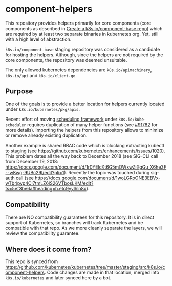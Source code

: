 # component-helpers

This repository provides helpers primarily for core components (core components as described in [Create a k8s.io/component-base repo](https://github.com/kubernetes/enhancements/blob/master/keps/sig-cluster-lifecycle/wgs/0032-create-a-k8s-io-component-repo.md#component-definition)) which are required by at least two separate binaries in kubernetes org.
Yet, still with a high level of abstraction.

`k8s.io/component-base` staging repository was considered as a candidate for hosting the helpers. Although, since the helpers are not required by the core components, the repository was deemed unsuitable.

The only allowed kubernetes dependencies are `k8s.io/apimachinery`, `k8s.io/api` and `k8s.io/client-go`.

## Purpose

One of the goals is to provide a better location for helpers currently located under `k8s.io/kubernetes/pkg/apis`.

Recent effort of moving [scheduling
 framework](https://kubernetes.io/docs/concepts/scheduling-eviction/scheduling-framework/) under
`k8s.io/kube-scheduler` requires duplication of many helper functions
(see [#91782](https://github.com/kubernetes/kubernetes/issues/91782) for more details).
Importing the helpers from this repository allows to minimize or remove already existing duplication.

Another example is shared RBAC code which is blocking extracting kubectl to staging (see https://github.com/kubernetes/enhancements/issues/1020). This problem dates all the way back to December 2018 (see SIG-CLI call from December 19, 2018: https://docs.google.com/document/d/1r0YElcXt6G5mOWxwZiXgGu_X6he3F--wKwg-9UBc29I/edit?pli=1). Recently the topic was touched during sig-auth call (see https://docs.google.com/document/d/1woLGRoONE3EBVx-wTb4pvp4CI7tmLZ6lS26VTbosLKM/edit?ts=5ef3be6a#heading=h.etc9yylhln8x).

## Compatibility

There are NO compatibility guarantees for this repository. It is in direct support of Kubernetes, so branches will track Kubernetes and be compatible with that repo. As we more cleanly separate the layers, we will review the compatibility guarantee.

## Where does it come from?

This repo is synced from https://github.com/kubernetes/kubernetes/tree/master/staging/src/k8s.io/component-helpers.
Code changes are made in that location, merged into `k8s.io/kubernetes` and later synced here by a bot.
